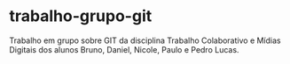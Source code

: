 # trabalho-grupo-git
Trabalho em grupo sobre GIT da disciplina Trabalho Colaborativo e Mídias Digitais dos alunos Bruno, Daniel, Nicole, Paulo e Pedro Lucas.
